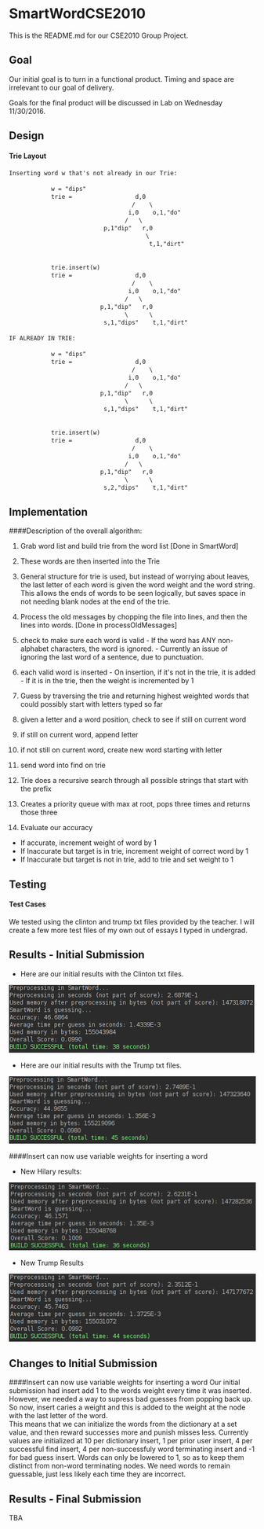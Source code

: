 # SmartWordCSE2010

This is the README.md for our CSE2010 Group Project.

## Goal

Our initial goal is to turn in a functional product.  Timing and space are irrelevant to our goal of delivery.

Goals for the final product will be discussed in Lab on Wednesday 11/30/2016.

## Design

#### Trie Layout

	Inserting word w that's not already in our Trie:

                w = "dips"
                trie =                  d,0
                                       /    \
                                      i,0    o,1,"do"
                                     /   \    
                               p,1"dip"   r,0           
                                           \
                                            t,1,"dirt"
                                              
                                                     
                trie.insert(w)
                trie =                  d,0
                                       /    \
                                      i,0    o,1,"do"
                                     /   \     
                              p,1,"dip"   r,0           
                                     \      \
                               s,1,"dips"    t,1,"dirt"
	
	IF ALREADY IN TRIE:

                w = "dips"
                trie =                  d,0
                                       /    \
                                      i,0    o,1,"do"
                                     /   \     
                              p,1,"dip"   r,0           
                                     \      \
                               s,1,"dips"    t,1,"dirt"
                                              
                                                     
                trie.insert(w)
                trie =                  d,0
                                       /    \
                                      i,0    o,1,"do"
                                     /   \     
                              p,1,"dip"   r,0           
                                     \      \
                               s,2,"dips"    t,1,"dirt"

## Implementation

####Description of the overall algorithm:

1. Grab word list and build trie from the word list [Done in SmartWord]
  1. These words are then inserted into the Trie
  2. General structure for trie is used, but instead of worrying about leaves, the last letter of each word is given the word weight and the word string. This allows the ends of words to be seen logically, but saves space in not needing blank nodes at the end of the trie.

2. Process the old messages by chopping the file into lines, and then the lines into words. [Done in processOldMessages]
  1.  check to make sure each word is valid
    - If the word has ANY non-alphabet characters, the word is ignored.
    - Currently an issue of ignoring the last word of a sentence, due to punctuation.
  2. each valid word is inserted
    - On insertion, if it's not in the trie, it is added
    - If it is in the trie, then the weight is incremented by 1

3. Guess by traversing the trie and returning highest weighted words that could possibly start with letters typed so far
  1. given a letter and a word position, check to see if still on current word
  2. if still on current word, append letter
  3. if not still on current word, create new word starting with letter
  4. send word into find on trie
  5. Trie does a recursive search through all possible strings that start with the prefix
  6. Creates a priority queue with max at root, pops three times and returns those three

4. Evaluate our accuracy
  - If accurate, increment weight of word by 1
  - If Inaccurate but target is in trie, increment weight of correct word by 1
  - If Inaccurate but target is not in trie, add to trie and set weight to 1

## Testing

#### Test Cases
We tested using the clinton and trump txt files provided by the teacher.  I will create a few more test files of my own out of essays I typed in undergrad.

## Results - Initial Submission

- Here are our initial results with the Clinton txt files.

![Alt text](https://github.com/ryanbomo/SmartWordCSE2010/blob/master/screenshots/test_hilary_1.png?raw=true)

- Here are our initial results with the Trump txt files.

![Alt text](https://github.com/ryanbomo/SmartWordCSE2010/blob/master/screenshots/test_trump_1.png?raw=true)

####Insert can now use variable weights for inserting a word

  - New Hilary results:

![Alt text](https://github.com/ryanbomo/SmartWordCSE2010/blob/master/screenshots/test_hilary_2.png?raw=true)

  - New Trump Results

![Alt text](https://github.com/ryanbomo/SmartWordCSE2010/blob/master/screenshots/test_trump_2.png?raw=true)


## Changes to Initial Submission

####Insert can now use variable weights for inserting a word
  Our initial submission had insert add 1 to the words weight every time it was inserted.  However, we needed a way to supress bad guesses from popping back up.  So now, insert caries a weight and this is added to the weight at the node with the last letter of the word.  
  This means that we can initialize the words from the dictionary at a set value, and then reward successes more and punish misses less.  Currently values are initialized at 10 per dictionary insert, 1 per prior user insert, 4 per successful find insert, 4 per non-successfuly word terminating insert and -1 for bad guess insert.
  Words can only be lowered to 1, so as to keep them distinct from non-word terminating nodes.  We need words to remain guessable, just less likely each time they are incorrect.

## Results - Final Submission

TBA

